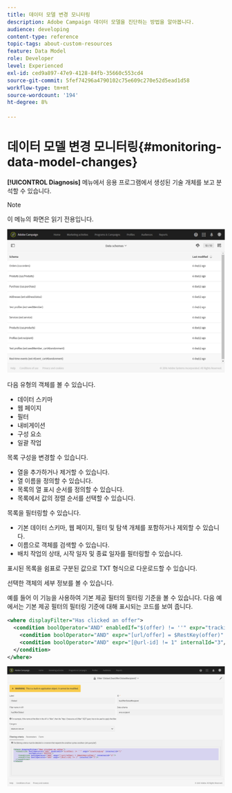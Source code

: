 ```yaml
---
title: 데이터 모델 변경 모니터링
description: Adobe Campaign 데이터 모델을 진단하는 방법을 알아봅니다.
audience: developing
content-type: reference
topic-tags: about-custom-resources
feature: Data Model
role: Developer
level: Experienced
exl-id: ced9a897-47e9-4128-84fb-35660c553cd4
source-git-commit: 5fef74296a4790102c75e609c270e52d5ead1d58
workflow-type: tm+mt
source-wordcount: '194'
ht-degree: 8%

---
```


# 데이터 모델 변경 모니터링{#monitoring-data-model-changes}

**[!UICONTROL Diagnosis]** 메뉴에서 응용 프로그램에서 생성된 기술 개체를 보고 분석할 수 있습니다.

>[!NOTE]
>
>이 메뉴의 화면은 읽기 전용입니다.

![](assets/diagnostic.png)

다음 유형의 객체를 볼 수 있습니다.

* 데이터 스키마
* 웹 페이지
* 필터
* 내비게이션
* 구성 요소
* 일괄 작업

목록 구성을 변경할 수 있습니다.

* 열을 추가하거나 제거할 수 있습니다.
* 열 이름을 정의할 수 있습니다.
* 목록의 열 표시 순서를 정의할 수 있습니다.
* 목록에서 값의 정렬 순서를 선택할 수 있습니다.

목록을 필터링할 수 있습니다.

* 기본 데이터 스키마, 웹 페이지, 필터 및 탐색 개체를 포함하거나 제외할 수 있습니다.
* 이름으로 객체를 검색할 수 있습니다.
* 배치 작업의 상태, 시작 일자 및 종료 일자를 필터링할 수 있습니다.

표시된 목록을 쉼표로 구분된 값으로 TXT 형식으로 다운로드할 수 있습니다.

선택한 객체의 세부 정보를 볼 수 있습니다.

예를 들어 이 기능을 사용하여 기본 제공 필터의 필터링 기준을 볼 수 있습니다. 다음 예에서는 기본 제공 필터의 필터링 기준에 대해 표시되는 코드를 보여 줍니다.

```xml
<where displayFilter="Has clicked an offer">
  <condition boolOperator="AND" enabledIf="$(offer) != ''" expr="trackingLog" internalId="1" setOperator="EXISTS">
    <condition boolOperator="AND" expr="[url/offer] = $RestKey(offer)" internalId="2"/>
    <condition boolOperator="AND" expr="[@url-id] != 1" internalId="3"/>
  </condition>
</where>
```

![](assets/diagnosis_filter_criteria.png)